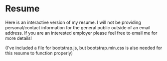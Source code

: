 Resume
======

Here is an interactive version of my resume. I will not be providing personal/contact information for the general public outside of an email address. If you are an interested employer please feel free to email me for more details!

(I've included a file for bootstrap.js, but bootstrap.min.css is also needed for this resume to function properly)
